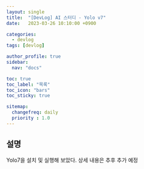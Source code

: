 ```yaml
---
layout: single
title:  "[DevLog] AI 스터디 - Yolo v7"
date:   2023-03-26 10:10:00 +0900

categories:
  - devlog
tags: [devlog]

author_profile: true
sidebar:
  nav: "docs"

toc: true
toc_label: "목록"
toc_icon: "bars"
toc_sticky: true

sitemap:
  changefreq: daily
  priority : 1.0
---
```


## 설명
Yolo7을 설치 및 실행해 보았다. 상세 내용은 추후 추가 예정